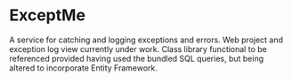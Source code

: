 # ExceptMe
A service for catching and logging exceptions and errors. Web project and exception log view currently under work. Class library functional to be referenced provided having used the bundled SQL queries, but being altered to incorporate Entity Framework.
